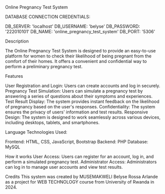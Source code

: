 Online Pregnancy Test System



DATABASE CONNECTION CREDENTIALS:


DB_SERVER:            'localhost'
DB_USERNAME:          'belyse'
DB_PASSWORD:          '222010101'
DB_NAME:              'online_pregnancy_test_system'
DB_PORT:              '5306'


Description

The Online Pregnancy Test System is designed to provide an easy-to-use platform for women to check their likelihood of being pregnant from the comfort of their homes. It offers a convenient and confidential way to perform a preliminary pregnancy test.


Features

User Registration and Login: Users can create accounts and log in securely.
Pregnancy Test Simulation: Users can simulate a pregnancy test by answering a series of questions about their symptoms and experiences.
Test Result Display: The system provides instant feedback on the likelihood of pregnancy based on the user's responses.
Confidentiality: The system ensures the privacy of users' information and test results.
Responsive Design: The system is designed to work seamlessly across various devices, including desktops, tablets, and smartphones.


Language Technologies Used:

Frontend: HTML, CSS, JavaScript, Bootstrap
Backend: PHP
Database: MySQL



How it works
User Access: Users can register for an account, log in, and perform a simulated pregnancy test.
Administrator Access: Administrators can log in to manage user accounts and view test results.


Credits
This system was created by MUSEMAKWELI Belyse Rossa Arlande as a project for WEB TECHNOLOGY course from  University of Rwanda in 2024.


